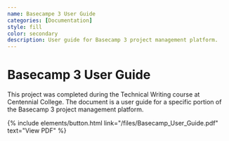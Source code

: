 ```yaml
---
name: Basecampe 3 User Guide
categories: [Documentation]
style: fill
color: secondary
description: User guide for Basecamp 3 project management platform.
---
```


# Basecamp 3 User Guide

This project was completed during the Technical Writing course at Centennial College. The document is a user guide for a specific portion of the Basecamp 3 project management platform. 

<p class="text-center">
    {% include elements/button.html link="/files/Basecamp_User_Guide.pdf" text="View PDF" %}
</p>